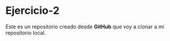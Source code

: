 # Ejercicio-2

Este es un repositorio creado desde **GitHub** que voy a clonar a mi repositorio local.
